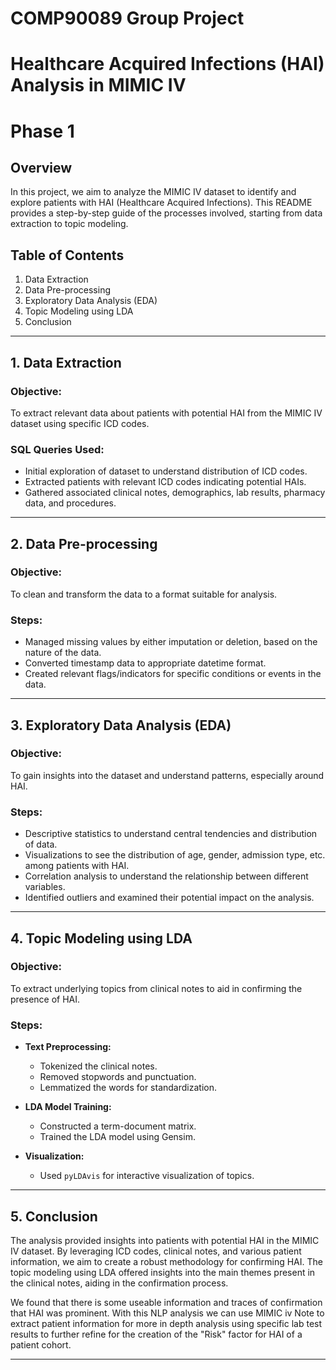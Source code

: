 # COMP90089 Group Project

# Healthcare Acquired Infections (HAI) Analysis in MIMIC IV
# Phase 1

## Overview
In this project, we aim to analyze the MIMIC IV dataset to identify and explore patients with HAI (Healthcare Acquired Infections). This README provides a step-by-step guide of the processes involved, starting from data extraction to topic modeling.

## Table of Contents
1. Data Extraction
2. Data Pre-processing
3. Exploratory Data Analysis (EDA)
4. Topic Modeling using LDA
5. Conclusion

---

## 1. Data Extraction

### Objective:
To extract relevant data about patients with potential HAI from the MIMIC IV dataset using specific ICD codes.

### SQL Queries Used:
- Initial exploration of dataset to understand distribution of ICD codes.
- Extracted patients with relevant ICD codes indicating potential HAIs.
- Gathered associated clinical notes, demographics, lab results, pharmacy data, and procedures.

---

## 2. Data Pre-processing

### Objective:
To clean and transform the data to a format suitable for analysis.

### Steps:
- Managed missing values by either imputation or deletion, based on the nature of the data.
- Converted timestamp data to appropriate datetime format.
- Created relevant flags/indicators for specific conditions or events in the data.

---

## 3. Exploratory Data Analysis (EDA)

### Objective:
To gain insights into the dataset and understand patterns, especially around HAI.

### Steps:
- Descriptive statistics to understand central tendencies and distribution of data.
- Visualizations to see the distribution of age, gender, admission type, etc. among patients with HAI.
- Correlation analysis to understand the relationship between different variables.
- Identified outliers and examined their potential impact on the analysis.

---

## 4. Topic Modeling using LDA

### Objective:
To extract underlying topics from clinical notes to aid in confirming the presence of HAI.

### Steps:
- **Text Preprocessing:** 
  - Tokenized the clinical notes.
  - Removed stopwords and punctuation.
  - Lemmatized the words for standardization.
  
- **LDA Model Training:** 
  - Constructed a term-document matrix.
  - Trained the LDA model using Gensim.
  
- **Visualization:**
  - Used `pyLDAvis` for interactive visualization of topics.

---

## 5. Conclusion

The analysis provided insights into patients with potential HAI in the MIMIC IV dataset. By leveraging ICD codes, clinical notes, and various patient information, we aim to create a robust methodology for confirming HAI. The topic modeling using LDA offered insights into the main themes present in the clinical notes, aiding in the confirmation process.

We found that there is some useable information and traces of confirmation that HAI was prominent. With this NLP analysis we can use MIMIC iv Note to extract patient information for more in depth analysis using specific lab test results to further refine for the creation of the "Risk" factor for HAI of a patient cohort.

--- 
